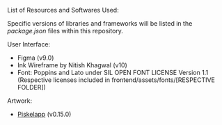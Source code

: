 List of Resources and Softwares Used:

Specific versions of libraries and frameworks will be listed in the *package.json* files within this repository. 

User Interface:
  - Figma (v9.0)
  - Ink Wireframe by Nitish Khagwal (v10)
  - Font: Poppins and Lato under SIL OPEN FONT LICENSE Version 1.1 (Respective licenses included in frontend/assets/fonts/[RESPECTIVE FOLDER])

Artwork:
  - [Piskelapp](https://github.com/piskelapp/piskel) (v0.15.0)
